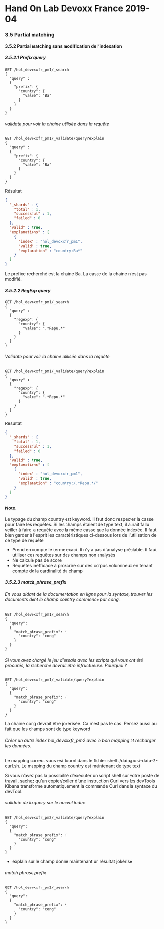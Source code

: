 # Hand On Lab Devoxx France 2019-04
### 3.5 Partial matching
#### 3.5.2 Partial matching sans modification de l’indexation
##### 3.5.2.1 Prefix query  

```shell
GET /hol_devoxxfr_pm1/_search
{
  "query" :
  {
    "prefix": {
      "country": {
        "value": "Ba"
      }
    }
  }
}
```

###### validate pour voir la chaine utilisée dans la requête

```shell
GET /hol_devoxxfr_pm1/_validate/query?explain
{
  "query" :
  {
    "prefix": {
      "country": {
        "value": "Ba"
      }
    }
  }
}
```

Résultat
```json
{
  "_shards" : {
    "total" : 1,
    "successful" : 1,
    "failed" : 0
  },
  "valid" : true,
  "explanations" : [
    {
      "index" : "hol_devoxxfr_pm1",
      "valid" : true,
      "explanation" : "country:Ba*"
    }
  ]
}
```
Le prefixe recherché est la chaine Ba. La casse de la chaine n'est pas modifié.



##### 3.5.2.2 RegExp query

```shell
GET /hol_devoxxfr_pm1/_search
{
  "query" :
  {
    "regexp": {
      "country": {
        "value": ".*Repu.*"
      }
    }
  }
}
```


###### Validate pour voir la chaine utilisée dans la requête

```shell
GET /hol_devoxxfr_pm1/_validate/query?explain
{
  "query" :
  {
    "regexp": {
      "country": {
        "value": ".*Repu.*"
      }
    }
  }
}
```

Résultat
```json
{
  "_shards" : {
    "total" : 1,
    "successful" : 1,
    "failed" : 0
  },
  "valid" : true,
  "explanations" : [
    {
      "index" : "hol_devoxxfr_pm1",
      "valid" : true,
      "explanation" : "country:/.*Repu.*/"
    }
  ]
}
```


#### Note. 
Le typage du champ country est keyword. Il faut donc respecter la casse pour faire les requêtes. Si les champs étaient de type text, il aurait fallu veiller à faire la requête avec la même casse que la donnée indexée. Il faut bien garder à l'esprit les caractéristiques ci-dessous lors de l'utilisation de ce type de requête
* Prend en compte le terme exact. Il n'y a pas d'analyse préalable. Il faut utiliser ces requêtes sur des champs non analysés
* Ne calcule pas de score
* Requêtes inefficace à proscrire sur des corpus volumineux en tenant compte de la cardinalité du champ


##### 3.5.2.3 match_phrase_prefix 

###### En vous aidant de la documentation en ligne pour la syntaxe, trouver les documents dont le champ country commence par cong.
```shell
GET /hol_devoxxfr_pm1/_search
{
  "query": 
  {
    "match_phrase_prefix": {
      "country": "cong"
    }
  }
}
``` 

###### Si vous avez chargé le jeu d’essais avec les scripts qui vous ont été procurés, la recherche devrait être infructueuse. Pourquoi ?
```shell
GET /hol_devoxxfr_pm1/_validate/query?explain
{
  "query": 
  {
    "match_phrase_prefix": {
      "country": "cong"
    }
  }
}
```

La chaine cong devrait être jokérisée. Ca n'est pas le cas. Pensez aussi au fait que les champs sont de type keyword

###### Créer un autre index hol_devoxxfr_pm2 avec le bon mapping et recharger les données. 

Le mapping correct vous est fourni dans le fichier shell ./data/post-data-2-curl.sh. Le mapping du champ country est maintenant de type text

Si vous n’avez pas la possibilité d’exécuter un script shell sur votre poste de travail, sachez qu’un copier/coller d’une instruction Curl vers les devTools Kibana transforme automatiquement la commande Curl dans la syntaxe du devTool.


###### validate de la query sur le nouvel index
```shell
GET /hol_devoxxfr_pm2/_validate/query?explain
{
  "query": 
  {
    "match_phrase_prefix": {
      "country": "cong"
    }
  }
}
```
* explain sur le champ donne maintenant un résultat jokérisé


###### match phrase prefix
```shell
GET /hol_devoxxfr_pm2/_search
{
  "query": 
  {
    "match_phrase_prefix": {
      "country": "cong"
    }
  }
}
```

